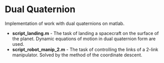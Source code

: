 # Dual Quaternion

Implementation of work with dual quaternions on matlab.

- **script_landing.m** - The task of landing a spacecraft on the surface of the planet. Dynamic equations of motion in dual quaternion form are used.
- **script_robot_manip_2.m** - The task of controlling the links of a 2-link manipulator. Solved by the method of the coordinate descent.
